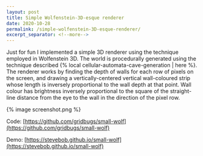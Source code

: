 ```yaml
---
layout: post
title: Simple Wolfenstein-3D-esque renderer
date: 2020-10-28
permalink: /simple-wolfenstein-3D-esque-renderer/
excerpt_separator: <!--more-->
---
```


Just for fun I implemented a simple 3D renderer using the technique employed in Wolfenstein 3D.
The world is procedurally generated using the technique described
{% local cellular-automata-cave-generation | here %}.
The renderer works by finding the depth of walls for each row of pixels on the screen, and
drawing a vertically-centered vertical wall-coloured strip whose length is inversely proportional
to the wall depth at that point. Wall colour has brightness inversely proportional to the
square of the straight-line distance from the eye to the wall in the direction of the pixel row.

{% image screenshot.png %}

<!--more-->

Code: [https://github.com/gridbugs/small-wolf](https://github.com/gridbugs/small-wolf)

Demo: [https://stevebob.github.io/small-wolf](https://stevebob.github.io/small-wolf)
